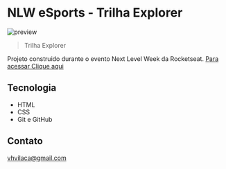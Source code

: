 # NLW eSports - Trilha Explorer
![preview](./.github/preview.png)
>Trilha Explorer

Projeto construido durante o evento Next Level Week da Rocketseat.
[Para acessar Clique aqui](https://zwartdv.github.io/NLW/)

## Tecnologia
- HTML
- CSS
- Git e GitHub


## Contato 

vhvilaca@gmail.com